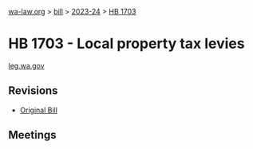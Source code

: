 [wa-law.org](/) > [bill](/bill/) > [2023-24](/bill/2023-24/) > [HB 1703](/bill/2023-24/hb/1703/)

# HB 1703 - Local property tax levies
[leg.wa.gov](https://app.leg.wa.gov/billsummary?BillNumber=1703&Year=2023&Initiative=false)

## Revisions
* [Original Bill](1/)

## Meetings
